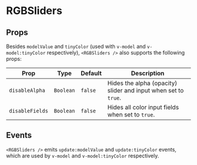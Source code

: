 # RGBSliders

## Props

Besides `modelValue` and `tinyColor` (used with `v-model` and `v-model:tinyColor` respectively), `<RGBSliders />` also supports the following props:

| Prop | Type | Default | Description |
|------|------|---------|-------------|
| `disableAlpha` | `Boolean` | `false` | Hides the alpha (opacity) slider and input when set to `true`. |
| `disableFields` | `Boolean` | `false` | Hides all color input fields when set to `true`. |

## Events

`<RGBSliders />` emits `update:modelValue` and `update:tinyColor` events, which are used by `v-model` and `v-model:tinyColor` respectively.